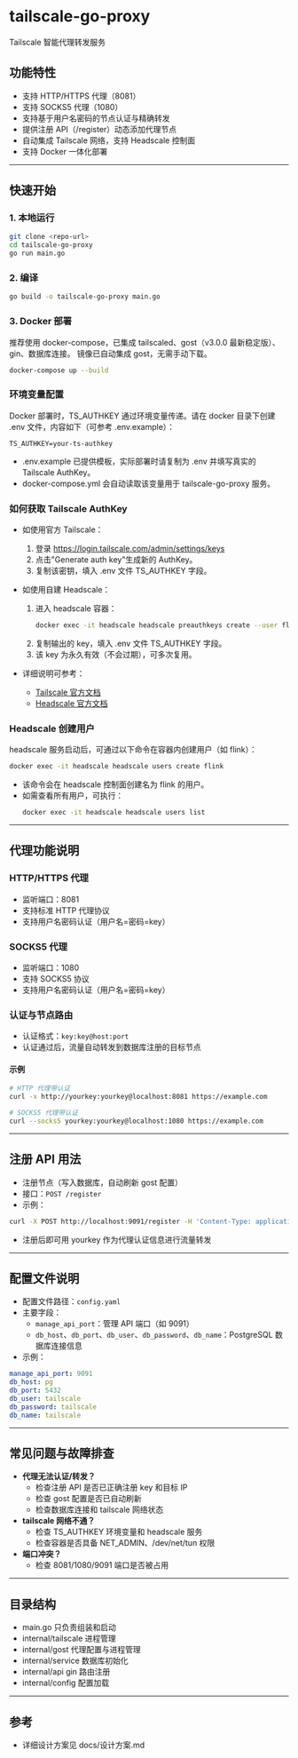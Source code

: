 # tailscale-go-proxy

Tailscale 智能代理转发服务

## 功能特性
- 支持 HTTP/HTTPS 代理（8081）
- 支持 SOCKS5 代理（1080）
- 支持基于用户名密码的节点认证与精确转发
- 提供注册 API（/register）动态添加代理节点
- 自动集成 Tailscale 网络，支持 Headscale 控制面
- 支持 Docker 一体化部署

---

## 快速开始

### 1. 本地运行
```bash
git clone <repo-url>
cd tailscale-go-proxy
go run main.go
```

### 2. 编译
```bash
go build -o tailscale-go-proxy main.go
```

### 3. Docker 部署
推荐使用 docker-compose，已集成 tailscaled、gost（v3.0.0 最新稳定版）、gin、数据库连接。
镜像已自动集成 gost，无需手动下载。
```bash
docker-compose up --build
```

### 环境变量配置

Docker 部署时，TS_AUTHKEY 通过环境变量传递。请在 docker 目录下创建 .env 文件，内容如下（可参考 .env.example）：

```env
TS_AUTHKEY=your-ts-authkey
```

- .env.example 已提供模板，实际部署时请复制为 .env 并填写真实的 Tailscale AuthKey。
- docker-compose.yml 会自动读取该变量用于 tailscale-go-proxy 服务。

### 如何获取 Tailscale AuthKey

- 如使用官方 Tailscale：
  1. 登录 https://login.tailscale.com/admin/settings/keys
  2. 点击"Generate auth key"生成新的 AuthKey。
  3. 复制该密钥，填入 .env 文件 TS_AUTHKEY 字段。

- 如使用自建 Headscale：
  1. 进入 headscale 容器：
     ```bash
     docker exec -it headscale headscale preauthkeys create --user flink --reusable --expiration 999999
     ```
  2. 复制输出的 key，填入 .env 文件 TS_AUTHKEY 字段。
  3. 该 key 为永久有效（不会过期），可多次复用。

- 详细说明可参考：
  - [Tailscale 官方文档](https://tailscale.com/kb/1085/auth-keys)
  - [Headscale 官方文档](https://headscale.net/docs/)

### Headscale 创建用户

headscale 服务启动后，可通过以下命令在容器内创建用户（如 flink）：

```bash
docker exec -it headscale headscale users create flink
```

- 该命令会在 headscale 控制面创建名为 flink 的用户。
- 如需查看所有用户，可执行：
  ```bash
  docker exec -it headscale headscale users list
  ```

---

## 代理功能说明

### HTTP/HTTPS 代理
- 监听端口：8081
- 支持标准 HTTP 代理协议
- 支持用户名密码认证（用户名=密码=key）

### SOCKS5 代理
- 监听端口：1080
- 支持 SOCKS5 协议
- 支持用户名密码认证（用户名=密码=key）

### 认证与节点路由
- 认证格式：`key:key@host:port`
- 认证通过后，流量自动转发到数据库注册的目标节点

#### 示例
```bash
# HTTP 代理带认证
curl -x http://yourkey:yourkey@localhost:8081 https://example.com

# SOCKS5 代理带认证
curl --socks5 yourkey:yourkey@localhost:1080 https://example.com
```

---

## 注册 API 用法

- 注册节点（写入数据库，自动刷新 gost 配置）
- 接口：`POST /register`
- 示例：
```bash
curl -X POST http://localhost:9091/register -H 'Content-Type: application/json' -d '{"key": "yourkey", "ip": "192.168.1.101"}'
```
- 注册后即可用 yourkey 作为代理认证信息进行流量转发

---

## 配置文件说明

- 配置文件路径：`config.yaml`
- 主要字段：
  - `manage_api_port`：管理 API 端口（如 9091）
  - `db_host`、`db_port`、`db_user`、`db_password`、`db_name`：PostgreSQL 数据库连接信息
- 示例：
```yaml
manage_api_port: 9091
db_host: pg
db_port: 5432
db_user: tailscale
db_password: tailscale
db_name: tailscale
```

---

## 常见问题与故障排查

- **代理无法认证/转发？**
  - 检查注册 API 是否已正确注册 key 和目标 IP
  - 检查 gost 配置是否已自动刷新
  - 检查数据库连接和 tailscale 网络状态
- **tailscale 网络不通？**
  - 检查 TS_AUTHKEY 环境变量和 headscale 服务
  - 检查容器是否具备 NET_ADMIN、/dev/net/tun 权限
- **端口冲突？**
  - 检查 8081/1080/9091 端口是否被占用

---

## 目录结构
- main.go 只负责组装和启动
- internal/tailscale 进程管理
- internal/gost 代理配置与进程管理
- internal/service 数据库初始化
- internal/api gin 路由注册
- internal/config 配置加载

---

## 参考
- 详细设计方案见 docs/设计方案.md 
